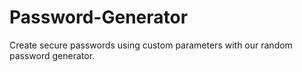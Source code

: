 # Password-Generator
Create secure passwords using custom parameters with our random password generator.
